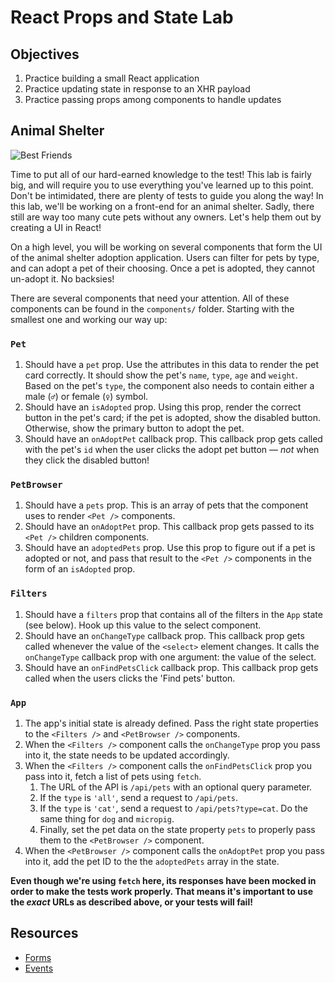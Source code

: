 # React Props and State Lab

## Objectives

1. Practice building a small React application
2. Practice updating state in response to an XHR payload
3. Practice passing props among components to handle updates

## Animal Shelter
![Best Friends](https://media.giphy.com/media/xTiTnz5OOUn49wKbg4/giphy.gif)

Time to put all of our hard-earned knowledge to the test! This lab is fairly big, and will require you to use everything
you've learned up to this point. Don't be intimidated, there are plenty of tests to guide you along the way! In this lab,
we'll be working on a front-end for an animal shelter. Sadly, there still are way too many cute pets without any owners.
Let's help them out by creating a UI in React!

On a high level, you will be working on several components that form the UI of the animal shelter adoption application.
Users can filter for pets by type, and can adopt a pet of their choosing. Once a pet is adopted, they cannot un-adopt
it. No backsies!

There are several components that need your attention. All of these components can be found in the `components/` folder.
Starting with the smallest one and working our way up:

### `Pet`
1. Should have a `pet` prop. Use the attributes in this data to render the pet card correctly. It
should show the pet's `name`, `type`, `age` and `weight`. Based on the pet's `type`, the component also needs to contain
either a male (`♂`) or female (`♀`) symbol.
2. Should have an `isAdopted` prop. Using this prop, render the correct button in the pet's card; if
the pet is adopted, show the disabled button. Otherwise, show the primary button to adopt the pet.
2. Should have an `onAdoptPet` callback prop. This callback prop gets called with the pet's `id` when the user clicks
the adopt pet button — _not_ when they click the disabled button!

### `PetBrowser`
1. Should have a `pets` prop. This is an array of pets that the component uses to render `<Pet />` components.
1. Should have an `onAdoptPet` prop. This callback prop gets passed to its `<Pet />` children components.
1. Should have an `adoptedPets` prop. Use this prop to figure out if a pet is adopted or not, and pass that result to
the `<Pet />` components in the form of an `isAdopted` prop.

### `Filters`
1. Should have a `filters` prop that contains all of the filters in the `App` state (see below). Hook up this value
to the select component.
2. Should have an `onChangeType` callback prop. This callback prop gets called whenever the value of the `<select>`
element changes. It calls the `onChangeType` callback prop with one argument: the value of the select.
3. Should have an `onFindPetsClick` callback prop. This callback prop gets called when the users clicks the 'Find pets'
button.

### `App`
1. The app's initial state is already defined. Pass the right state properties to the `<Filters />` and `<PetBrowser />`
components.
2. When the `<Filters />` component calls the `onChangeType` prop you pass into it, the state needs to be updated
accordingly.
3. When the `<Filters />` component calls the `onFindPetsClick` prop you pass into it, fetch a list of pets using
`fetch`.
    1. The URL of the API is `/api/pets` with an optional query parameter.
    2. If the `type` is `'all'`, send a request to `/api/pets`.
    3. If the `type` is `'cat'`, send a request to `/api/pets?type=cat`. Do the same thing for `dog` and `micropig`.
    4. Finally, set the pet data on the state property `pets` to properly pass them to the `<PetBrowser />` component.
4. When the `<PetBrowser />` component calls the `onAdoptPet` prop you pass into it, add the pet ID to the the
`adoptedPets` array in the state.

**Even though we're using `fetch` here, its responses have been mocked in order to make the tests work properly. That
means it's important to use the _exact_ URLs as described above, or your tests will fail!**

## Resources
- [Forms](https://facebook.github.io/react/docs/forms.html)
- [Events](https://facebook.github.io/react/docs/events.html)
